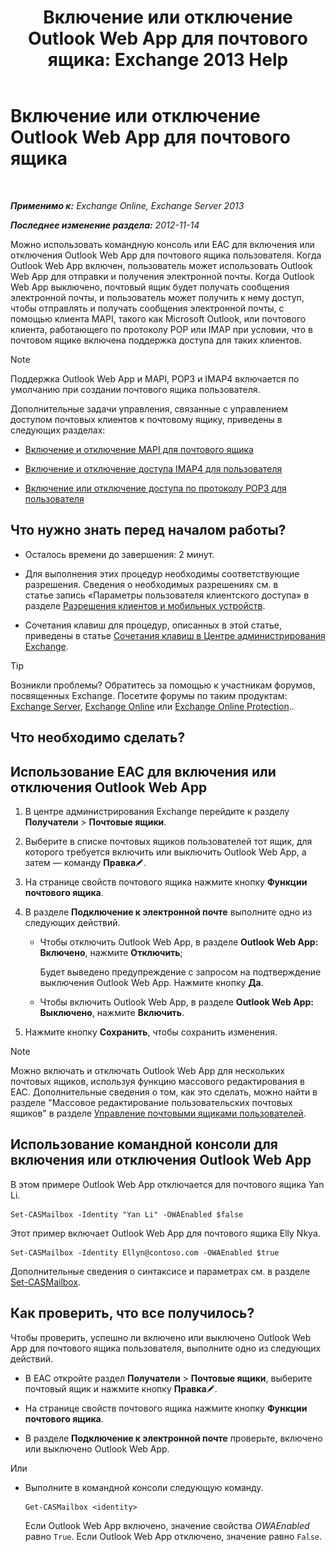 ﻿---
title: 'Включение или отключение Outlook Web App для почтового ящика: Exchange 2013 Help'
TOCTitle: Включение или отключение Outlook Web App для почтового ящика
ms:assetid: abc19646-6211-4f18-a060-e347452dcc53
ms:mtpsurl: https://technet.microsoft.com/ru-ru/library/Bb124124(v=EXCHG.150)
ms:contentKeyID: 50556428
ms.date: 04/30/2018
mtps_version: v=EXCHG.150
ms.translationtype: HT
---

# Включение или отключение Outlook Web App для почтового ящика

 

_**Применимо к:** Exchange Online, Exchange Server 2013_

_**Последнее изменение раздела:** 2012-11-14_

Можно использовать командную консоль или EAC для включения или отключения Outlook Web App для почтового ящика пользователя. Когда Outlook Web App включен, пользователь может использовать Outlook Web App для отправки и получения электронной почты. Когда Outlook Web App выключено, почтовый ящик будет получать сообщения электронной почты, и пользователь может получить к нему доступ, чтобы отправлять и получать сообщения электронной почты, с помощью клиента MAPI, такого как Microsoft Outlook, или почтового клиента, работающего по протоколу POP или IMAP при условии, что в почтовом ящике включена поддержка доступа для таких клиентов.

> [!NOTE]  
> Поддержка Outlook Web App и MAPI, POP3 и IMAP4 включается по умолчанию при создании почтового ящика пользователя.


Дополнительные задачи управления, связанные с управлением доступом почтовых клиентов к почтовому ящику, приведены в следующих разделах:

  - [Включение и отключение MAPI для почтового ящика](enable-or-disable-mapi-for-a-mailbox-exchange-online-help.md)

  - [Включение и отключение доступа IMAP4 для пользователя](enable-or-disable-imap4-access-for-a-user-exchange-2013-help.md)

  - [Включение или отключение доступа по протоколу POP3 для пользователя](enable-or-disable-pop3-access-for-a-user-exchange-2013-help.md)

## Что нужно знать перед началом работы?

  - Осталось времени до завершения: 2 минут.

  - Для выполнения этих процедур необходимы соответствующие разрешения. Сведения о необходимых разрешениях см. в статье запись «Параметры пользователя клиентского доступа» в разделе [Разрешения клиентов и мобильных устройств](clients-and-mobile-devices-permissions-exchange-2013-help.md).

  - Сочетания клавиш для процедур, описанных в этой статье, приведены в статье [Сочетания клавиш в Центре администрирования Exchange](keyboard-shortcuts-in-the-exchange-admin-center-exchange-online-protection-help.md).

> [!TIP]  
> Возникли проблемы? Обратитесь за помощью к участникам форумов, посвященных Exchange. Посетите форумы по таким продуктам: <a href="https://go.microsoft.com/fwlink/p/?linkid=60612">Exchange Server</a>, <a href="https://go.microsoft.com/fwlink/p/?linkid=267542">Exchange Online</a> или <a href="https://go.microsoft.com/fwlink/p/?linkid=285351">Exchange Online Protection</a>..


## Что необходимо сделать?

## Использование EAC для включения или отключения Outlook Web App

1.  В центре администрирования Exchange перейдите к разделу **Получатели** \> **Почтовые ящики**.

2.  Выберите в списке почтовых ящиков пользователей тот ящик, для которого требуется включить или выключить Outlook Web App, а затем — команду **Правка**![Значок редактирования](images/Bb124582.6f53ccb2-1f13-4c02-bea0-30690e6ea71d(EXCHG.150).gif "Значок редактирования").

3.  На странице свойств почтового ящика нажмите кнопку **Функции почтового ящика**.

4.  В разделе **Подключение к электронной почте** выполните одно из следующих действий.
    
      - Чтобы отключить Outlook Web App, в разделе **Outlook Web App: Включено**, нажмите **Отключить**;
        
        Будет выведено предупреждение с запросом на подтверждение выключения Outlook Web App. Нажмите кнопку **Да**.
    
      - Чтобы включить Outlook Web App, в разделе **Outlook Web App: Выключено**, нажмите **Включить**.

5.  Нажмите кнопку **Сохранить**, чтобы сохранить изменения.

> [!NOTE]  
> Можно включать и отключать Outlook Web App для нескольких почтовых ящиков, используя функцию массового редактирования в EAC. Дополнительные сведения о том, как это сделать, можно найти в разделе &quot;Массовое редактирование пользовательских почтовых ящиков&quot; в разделе <a href="manage-user-mailboxes-exchange-2013-help.md">Управление почтовыми ящиками пользователей</a>.


## Использование командной консоли для включения или отключения Outlook Web App

В этом примере Outlook Web App отключается для почтового ящика Yan Li.

    Set-CASMailbox -Identity "Yan Li" -OWAEnabled $false

Этот пример включает Outlook Web App для почтового ящика Elly Nkya.

    Set-CASMailbox -Identity Ellyn@contoso.com -OWAEnabled $true

Дополнительные сведения о синтаксисе и параметрах см. в разделе [Set-CASMailbox](https://technet.microsoft.com/ru-ru/library/bb125264\(v=exchg.150\)).

## Как проверить, что все получилось?

Чтобы проверить, успешно ли включено или выключено Outlook Web App для почтового ящика пользователя, выполните одно из следующих действий.

  - В EAC откройте раздел **Получатели** \> **Почтовые ящики**, выберите почтовый ящик и нажмите кнопку **Правка**![Значок редактирования](images/Bb124582.6f53ccb2-1f13-4c02-bea0-30690e6ea71d(EXCHG.150).gif "Значок редактирования").

  - На странице свойств почтового ящика нажмите кнопку **Функции почтового ящика**.

  - В разделе **Подключение к электронной почте** проверьте, включено или выключено Outlook Web App.

Или

  - Выполните в командной консоли следующую команду.
    
        Get-CASMailbox <identity>
    
    Если Outlook Web App включено, значение свойства *OWAEnabled* равно `True`. Если Outlook Web App отключено, значение равно `False`.

